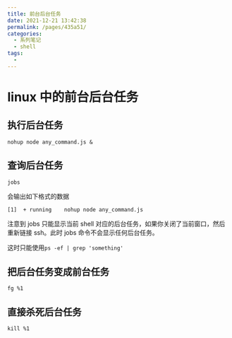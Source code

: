 ```yaml
---
title: 前台后台任务
date: 2021-12-21 13:42:38
permalink: /pages/435a51/
categories:
  - 系列笔记
  - shell
tags:
  -
---
```


# linux 中的前台后台任务

## 执行后台任务

```Shell
nohup node any_command.js &
```

## 查询后台任务

```Shell
jobs
```

会输出如下格式的数据

```Shell
[1]  + running    nohup node any_command.js
```

注意到 jobs 只能显示当前 shell 对应的后台任务，如果你关闭了当前窗口，然后重新链接 ssh。此时 jobs 命令不会显示任何后台任务。

这时只能使用`ps -ef | grep 'something'`

## 把后台任务变成前台任务

```Shell
fg %1
```

## 直接杀死后台任务

```Shell
kill %1
```
